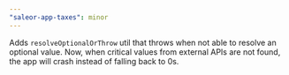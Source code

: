 ```yaml
---
"saleor-app-taxes": minor
---
```


Adds `resolveOptionalOrThrow` util that throws when not able to resolve an optional value. Now, when critical values from external APIs are not found, the app will crash instead of falling back to 0s.
